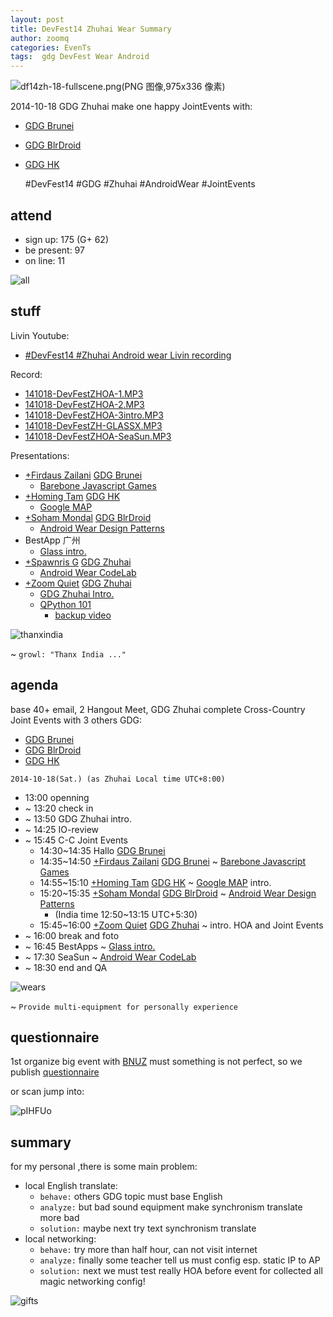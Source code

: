 ```yaml
---
layout: post
title: DevFest14 Zhuhai Wear Summary
author: zoomq
categories: EvenTs
tags:  gdg DevFest Wear Android
---
```


![df14zh-18-fullscene.png(PNG 图像,975x336 像素)](http://zoomq.qiniudn.com/ZHGDG/2014/141018-devfest/foto/df14zh-18-fullscene.png?imageView2/2/w/450)

2014-10-18 GDG Zhuhai make one happy JointEvents with:

+ [GDG Brunei](https://developers.google.com/groups/chapter/105666592364623935060/)
+ [GDG BlrDroid](https://developers.google.com/groups/chapter/107164202864939006825/)
+ [GDG HK](https://plus.google.com/101989816978489369807)

    #DevFest14
    #GDG
    #Zhuhai
    #AndroidWear
    #JointEvents

<!--more-->

## attend

- sign up: 175 (G+ 62)
- be present: 97
- on line: 11

![all](http://zoomq.qiniudn.com/ZHGDG/2014/141018-devfest/foto/df14zh-1-all.png)

## stuff

Livin Youtube:

- [#DevFest14 #Zhuhai Android wear Livin recording](https://www.youtube.com/watch?v=j1No6MFAmYI)

Record:

- [141018-DevFestZHOA-1.MP3](http://zoomq.qiniudn.com/ZHGDG/2014/141018-devfest/141018-DevFestZHOA-1.MP3)
- [141018-DevFestZHOA-2.MP3](http://zoomq.qiniudn.com/ZHGDG/2014/141018-devfest/141018-DevFestZHOA-2.MP3)
- [141018-DevFestZHOA-3intro.MP3](http://zoomq.qiniudn.com/ZHGDG/2014/141018-devfest/141018-DevFestZHOA-3intro.MP3)
- [141018-DevFestZH-GLASSX.MP3](http://zoomq.qiniudn.com/ZHGDG/2014/141018-devfest/141018-DevFestZH-GLASSX.MP3)
- [141018-DevFestZHOA-SeaSun.MP3](http://zoomq.qiniudn.com/ZHGDG/2014/141018-devfest/141018-DevFestZHOA-SeaSun.MP3)


Presentations:

- [+Firdaus Zailani](https://plus.google.com/+FirdausZailani) [GDG Brunei](https://developers.google.com/groups/chapter/105666592364623935060/)
    + [Barebone Javascript Games](http://mfirdaus.net/js_gamedev/#/)
- [+Homing Tam](https://plus.google.com/u/0/+HomingTamMC) [GDG HK](https://plus.google.com/101989816978489369807)
    + [Google MAP](https://speakerdeck.com/zoomquiet/number-devfest14-zhuhai-google-map-dev)
- [+Soham Mondal](https://plus.google.com/+SohamMondal) [GDG BlrDroid](https://developers.google.com/groups/chapter/107164202864939006825/)
    + [Android Wear Design Patterns](https://speakerdeck.com/soham/android-wear-design-patterns-at-weardroid)
- BestApp 广州
    + [Glass intro.](https://speakerdeck.com/zoomquiet/defest14-zhuhai-glass-intro)
- [+Spawnris G](https://plus.google.com/u/0/+SpawnrisG) [GDG Zhuhai](https://developers.google.com/groups/chapter/113382777332300419074/)
    + [Android Wear CodeLab](https://speakerdeck.com/zoomquiet/devfest14-zhuhai-android-wear-codelab)
- [+Zoom Quiet](https://plus.google.com/+ZoomQuiet) [GDG Zhuhai](https://developers.google.com/groups/chapter/113382777332300419074/)
    + [GDG Zhuhai Intro.](https://speakerdeck.com/zoomquiet/devfest14-zhuhai-gdg-intro)
    + [QPython 101](https://speakerdeck.com/zoomquiet/qpy-101-for-devfest-2014-android-wear-from-zhuhai)
        + [backup video](https://www.youtube.com/watch?v=S7QEjWymDXg)


![thanxindia](http://zoomq.qiniudn.com/ZHGDG/2014/141018-devfest/foto/df14zh-15-thanxindia.png)

~ `growl: "Thanx India ..."`

## agenda
base 40+ email, 2 Hangout Meet,
GDG Zhuhai complete Cross-Country Joint Events with 3 others GDG:

+ [GDG Brunei](https://developers.google.com/groups/chapter/105666592364623935060/)
+ [GDG BlrDroid](https://developers.google.com/groups/chapter/107164202864939006825/)
+ [GDG HK](https://plus.google.com/101989816978489369807)


`2014-10-18(Sat.) (as Zhuhai Local time UTC+8:00)`

- 13:00 openning
- ~ 13:20 check in
- ~ 13:50 GDG Zhuhai intro.
- ~ 14:25 IO-review
- ~ 15:45 C-C Joint Events
    - 14:30~14:35 Hallo [GDG Brunei](https://developers.google.com/groups/chapter/105666592364623935060/)
    - 14:35~14:50 [+Firdaus Zailani](https://plus.google.com/+FirdausZailani) [GDG Brunei](https://developers.google.com/groups/chapter/105666592364623935060/) ~ [Barebone Javascript Games](http://mfirdaus.net/js_gamedev/#/)
    - 14:55~15:10 [+Homing Tam](https://plus.google.com/u/0/+HomingTamMC) [GDG HK](https://plus.google.com/101989816978489369807) ~ [Google MAP](https://speakerdeck.com/zoomquiet/number-devfest14-zhuhai-google-map-dev) intro.
    - 15:20~15:35 [+Soham Mondal](https://plus.google.com/+SohamMondal) [GDG BlrDroid](https://developers.google.com/groups/chapter/107164202864939006825/) ~ [Android Wear Design Patterns](https://speakerdeck.com/soham/android-wear-design-patterns-at-weardroid)
        + (India time 12:50~13:15 UTC+5:30)
    - 15:45~16:00 [+Zoom Quiet](https://plus.google.com/+ZoomQuiet) [GDG Zhuhai](https://developers.google.com/groups/chapter/113382777332300419074/) ~ intro. HOA and Joint Events
- ~ 16:00 break and foto
- ~ 16:45 BestApps ~ [Glass intro.](https://speakerdeck.com/zoomquiet/defest14-zhuhai-glass-intro)
- ~ 17:30 SeaSun ~ [Android Wear CodeLab](https://speakerdeck.com/zoomquiet/devfest14-zhuhai-android-wear-codelab)
- ~ 18:30 end and QA 

![wears](http://zoomq.qiniudn.com/ZHGDG/2014/141018-devfest/foto/141018df-wear.jpg)

~ `Provide multi-equipment for personally experience`


## questionnaire
1st organize big event with
[BNUZ](http://www.bnuz.edu.cn/index.htm)
must something is not perfect,
so we publish [questionnaire](https://gdgdocs.org/r/pIHFUo)

or scan jump into:

![pIHFUo](https://gdgdocs.org/qr/pIHFUo)


## summary
for my personal ,there is some main problem:

- local English translate:
    + `behave:` others GDG topic must base English
    + `analyze:` but bad sound equipment make synchronism translate more bad
    + `solution:` maybe next try text synchronism translate
- local networking:
    + `behave:` try more than half hour, can not visit internet
    + `analyze:` finally some teacher tell us must config esp. static IP to AP 
    + `solution:` next we must test really HOA before event for collected all magic networking config!

![gifts](http://zoomq.qiniudn.com/ZHGDG/2014/141018-devfest/foto/141018df-gifts.jpg)


